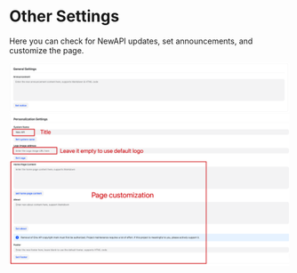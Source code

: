 # Other Settings

Here you can check for NewAPI updates, set announcements, and customize the page.

![Other 1](../../../assets/guide/other-setting-1.png)
![Other 2](../../../assets/guide/other-setting-2.png) 